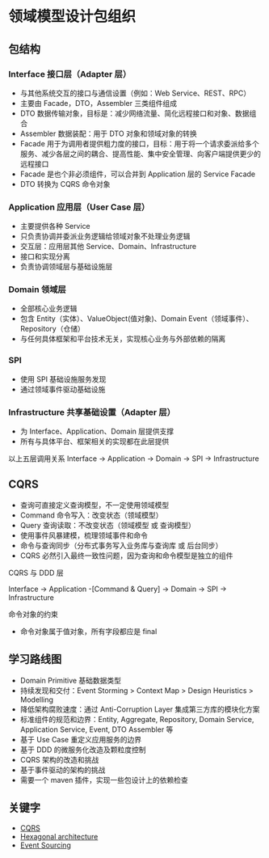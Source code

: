 # 领域模型设计包组织

## 包结构

### Interface 接口层（Adapter 层）

* 与其他系统交互的接口与通信设置（例如：Web Service、REST、RPC）
* 主要由 Facade，DTO，Assembler 三类组件组成
* DTO 数据传输对象，目标是：减少网络流量、简化远程接口和对象、数据组合
* Assembler 数据装配：用于 DTO 对象和领域对象的转换
* Facade 用于为调用者提供粗力度的接口，目标：用于将一个请求委派给多个服务、减少各层之间的耦合、提高性能、集中安全管理、向客户端提供更少的远程接口
* Facade 是也个非必须组件，可以合并到 Application 层的 Service Facade
* DTO 转换为 CQRS 命令对象

### Application 应用层（User Case 层）

* 主要提供各种 Service
* 只负责协调并委派业务逻辑给领域对象不处理业务逻辑
* 交互层：应用层其他 Service、Domain、Infrastructure
* 接口和实现分离
* 负责协调领域层与基础设施层

### Domain 领域层

* 全部核心业务逻辑
* 包含 Entity（实体）、ValueObject(值对象)、Domain Event（领域事件）、Repository（仓储）
* 与任何具体框架和平台技术无关，实现核心业务与外部依赖的隔离

### SPI 

* 使用 SPI 基础设施服务发现
* 通过领域事件驱动基础设施

### Infrastructure 共享基础设置（Adapter 层）

* 为 Interface、Application、Domain 层提供支撑
* 所有与具体平台、框架相关的实现都在此层提供

以上五层调用关系 Interface -> Application -> Domain -> SPI -> Infrastructure

## CQRS

* 查询可直接定义查询模型，不一定使用领域模型
* Command 命令写入：改变状态（领域模型）
* Query 查询读取：不改变状态（领域模型 或 查询模型）
* 使用事件风暴建模，梳理领域事件和命令
* 命令与查询同步（分布式事务写入业务库与查询库 或 后台同步）
* CQRS 必然引入最终一致性问题，因为查询和命令模型是独立的组件

CQRS 与 DDD 层

Interface -> Application -[Command & Query] -> Domain -> SPI -> Infrastructure

命令对象的约束

* 命令对象属于值对象，所有字段都应是 final

## 学习路线图

* Domain Primitive 基础数据类型
* 持续发现和交付：Event Storming > Context Map > Design Heuristics > Modelling
* 降低架构腐败速度：通过 Anti-Corruption Layer 集成第三方库的模块化方案
* 标准组件的规范和边界：Entity, Aggregate, Repository, Domain Service, Application Service, Event, DTO Assembler 等
* 基于 Use Case 重定义应用服务的边界
* 基于 DDD 的微服务化改造及颗粒度控制
* CQRS 架构的改造和挑战
* 基于事件驱动的架构的挑战
* 需要一个 maven 插件，实现一些包设计上的依赖检查

## 关键字

* [CQRS](https://en.wikipedia.org/wiki/Command%E2%80%93query_separation#Command_query_responsibility_segregation)
* [Hexagonal architecture](https://en.wikipedia.org/wiki/Hexagonal_architecture_(software))
* [Event Sourcing](https://en.wikipedia.org/wiki/Domain-driven_design)

